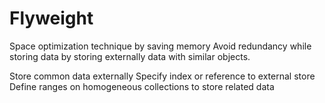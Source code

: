 # Flyweight

Space optimization technique by saving memory
Avoid redundancy while storing data by storing externally data with similar objects.

Store common data externally
Specify index or reference to external store
Define ranges on homogeneous collections to store related data
